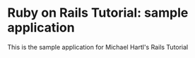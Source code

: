 # Ruby on Rails Tutorial: sample application

This is the sample application for Michael Hartl's Rails Tutorial